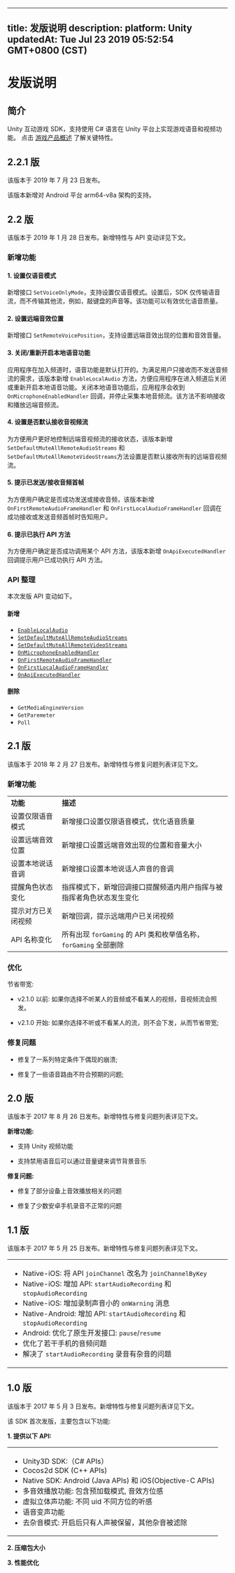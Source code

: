 
---
title: 发版说明
description: 
platform: Unity
updatedAt: Tue Jul 23 2019 05:52:54 GMT+0800 (CST)
---
# 发版说明
## 简介

Unity 互动游戏 SDK，支持使用 C# 语言在 Unity 平台上实现游戏语音和视频功能。
点击 [游戏产品概述](https://docs.agora.io/cn/Interactive%20Gaming/product_gaming?platform=All%20Platforms) 了解关键特性。

## 2.2.1 版

该版本于 2019 年 7 月 23 日发布。

该版本新增对 Android 平台 arm64-v8a 架构的支持。

## 2.2 版

该版本于 2019 年 1 月 28 日发布。新增特性与 API 变动详见下文。

### 新增功能

#### 1. 设置仅语音模式

新增接口 `SetVoiceOnlyMode`，支持设置仅语音模式。设置后，SDK 仅传输语音流，而不传输其他流，例如，敲键盘的声音等。该功能可以有效优化语音质量。

#### 2. 设置远端音效位置

新增接口 `SetRemoteVoicePosition`，支持设置远端音效出现的位置和音效音量。

#### 3. 关闭/重新开启本地语音功能

应用程序在加入频道时，语音功能是默认打开的。为满足用户只接收而不发送音频流的需求，该版本新增 `EnableLocalAudio` 方法，方便应用程序在进入频道后关闭或重新开启本地语音功能。关闭本地语音功能后，应用程序会收到 `OnMicrophoneEnabledHandler` 回调，并停止采集本地音频流。该方法不影响接收和播放远端音频流。

#### 4. 设置是否默认接收音视频流

为方便用户更好地控制远端音视频流的接收状态，该版本新增 `SetDefaultMuteAllRemoteAudioStreams` 和 `SetDefaultMuteAllRemoteVideoStreams`方法设置是否默认接收所有的远端音视频流。

#### 5. 提示已发送/接收音频首帧

为方便用户确定是否成功发送或接收音频，该版本新增 `OnFirstRemoteAudioFrameHandler` 和 `OnFirstLocalAudioFrameHandler` 回调在成功接收或发送音频首帧时告知用户。

#### 6. 提示已执行 API 方法

为方便用户确定是否成功调用某个 API 方法，该版本新增 `OnApiExecutedHandler` 回调提示用户已成功执行 API 方法。

### API 整理

本次发版 API 变动如下。

#### 新增

- [`EnableLocalAudio`](../../cn/API%20Reference/game_unity.md)
- [`SetDefaultMuteAllRemoteAudioStreams`](../../cn/API%20Reference/game_unity.md)
- [`SetDefaultMuteAllRemoteVideoStreams`](../../cn/API%20Reference/game_unity.md)
- [`OnMicrophoneEnabledHandler`](../../cn/API%20Reference/game_unity.md)
- [`OnFirstRemoteAudioFrameHandler`](../../cn/API%20Reference/game_unity.md)
- [`OnFirstLocalAudioFrameHandler`](../../cn/API%20Reference/game_unity.md)
- [`OnApiExecutedHandler`](../../cn/API%20Reference/game_unity.md)

#### 删除

- `GetMediaEngineVersion`
- `GetParemeter`
- `Poll`


## 2.1 版

该版本于 2018 年 2 月 27 日发布。新增特性与修复问题列表详见下文。

### 新增功能

<table>
<colgroup>
<col/>
<col/>
</colgroup>
<tbody>
<tr><td><strong>功能</strong></td>
<td><strong>描述</strong></td>
</tr>
<tr><td>设置仅限语音模式</td>
<td>新增接口设置仅限语音模式，优化语音质量</td>
</tr>
<tr><td>设置远端音效位置</td>
<td>新增接口设置远端音效出现的位置和音量大小</td>
</tr>
<tr><td>设置本地说话音调</td>
<td>新增接口设置本地说话人声音的音调</td>
</tr>
<tr><td>提醒角色状态变化</td>
<td>指挥模式下，新增回调接口提醒频道内用户指挥与被指挥者角色状态发生变化</td>
</tr>
<tr><td>提示对方已关闭视频</td>
<td>新增回调，提示远端用户已关闭视频</td>
</tr>
<tr><td>API 名称变化</td>
<td>所有出现 <code>forGaming</code> 的 API 类和枚举值名称，<code>forGaming</code> 全部删除</td>
</tr>
</tbody>
</table>



### 优化

节省带宽:

-   v2.1.0 以前: 如果你选择不听某人的音频或不看某人的视频，音视频流会照发。

-   v2.1.0 开始: 如果你选择不听或不看某人的流，则不会下发，从而节省带宽;


### 修复问题

-   修复了一系列特定条件下偶现的崩溃;

-   修复了一些语音路由不符合预期的问题;


## 2.0 版

该版本于 2017 年 8 月 26 日发布。新增特性与修复问题列表详见下文。

**新增功能:**

-   支持 Unity 视频功能

-   支持禁用语音后可以通过音量键来调节背景音乐


**修复问题:**

-   修复了部分设备上音效播放相关的问题

-   修复了少数安卓手机录音不正常的问题


## 1.1 版

该版本于 2017 年 5 月 25 日发布。新增特性与修复问题列表详见下文。

<table>
<colgroup>
<col/>
</colgroup>
<tbody>
<tr><td><ul>
<li>Native-iOS: 将 API <code>joinChannel</code> 改名为 <code>joinChannelByKey</code></li>
<li>Native-iOS: 增加 API: <code>startAudioRecording</code> 和 <code>stopAudioRecording</code></li>
<li>Native-iOS: 增加录制声音小的 <code>onWarning</code> 消息</li>
<li>Native-Android: 增加 API: <code>startAudioRecording</code> 和 <code>stopAudioRecording</code></li>
<li>Android: 优化了原生开发接口: <code>pause</code>/<code>resume</code></li>
<li>优化了若干手机的音频问题</li>
<li>解决了 <code>startAudioRecording</code> 录音有杂音的问题</li>
</ul>
</td>
</tr>
<tr/>
<tr/>
<tr/>
<tr/>
<tr/>
<tr/>
</tbody>
</table>



## 1.0 版

该版本于 2017 年 5 月 3 日发布。新增特性与修复问题列表详见下文。


该 SDK 首次发版，主要包含以下功能:

**1. 提供以下 API:**

<table>
<colgroup>
<col/>
</colgroup>
<tbody>
<tr><td><ul>
<li>Unity3D SDK:（C# APIs）</li>
<li>Cocos2d SDK (C++ APIs)</li>
<li>Native SDK: Android (Java APIs) 和 iOS(Objective-C APIs)</li>
<li>多音效播放功能: 包含预加载模式, 音效方位感</li>
<li>虚拟立体声功能: 不同 uid 不同方位的听感</li>
<li>语音变声功能</li>
<li>去杂音模式: 开启后只有人声被保留，其他杂音被滤除</li>
</ul>
</td>
</tr>
<tr/>
<tr/>
<tr/>
<tr/>
<tr/>
<tr/>
</tbody>
</table>



**2. 压缩包大小**

**3. 性能优化**


